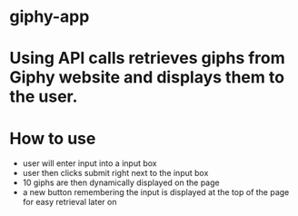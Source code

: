 # giphy-app
# Using API calls retrieves giphs from Giphy website and displays them to the user.

# How to use

* user will enter input into a input box
* user then clicks submit right next to the input box
* 10 giphs are then dynamically displayed on the page 
*  a new button remembering the input is displayed at the top of the page for easy retrieval later on

